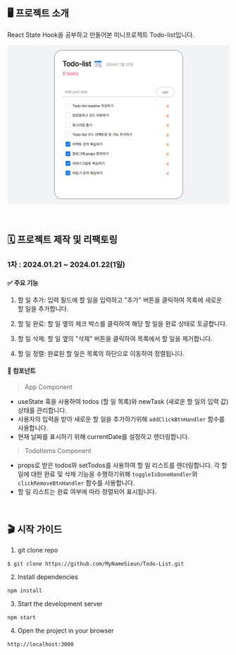 ## 🖥️ 프로젝트 소개

React State Hook을 공부하고 만들어본 미니프로젝트 Todo-list입니다.

![Alt text](public/Todo-list.png)

 <br>

## 🗓️ 프로젝트 제작 및 리팩토링

### 1차 : 2024.01.21 ~ 2024.01.22(1일)

#### ✅ 주요 기능

1. 할 일 추가: 입력 필드에 할 일을 입력하고 "추가" 버튼을 클릭하여 목록에 새로운 할 일을 추가합니다.

2. 할 일 완료: 할 일 옆의 체크 박스를 클릭하여 해당 할 일을 완료 상태로 토글합니다.

3. 할 일 삭제: 할 일 옆의 "삭제" 버튼을 클릭하여 목록에서 할 일을 제거합니다.

4. 할 일 정렬: 완료된 할 일은 목록의 하단으로 이동하여 정렬됩니다.

#### 🧩 컴포넌트

> App Component

- useState 훅을 사용하여 todos (할 일 목록)와 newTask (새로운 할 일의 입력 값) 상태를 관리합니다.
- 사용자의 입력을 받아 새로운 할 일을 추가하기위해 `addClickBtnHandler` 함수를 사용합니다.
- 현재 날짜를 표시하기 위해 currentDate를 설정하고 렌더링합니다.

> TodoItems Component

- props로 받은 todos와 setTodos를 사용하여 할 일 리스트를 렌더링합니다.
  각 할 일에 대한 완료 및 삭제 기능을 수행하기위해 `toggleIsDoneHandler`와 `clickRemoveBtnHandler` 함수를 사용합니다.
- 할 일 리스트는 완료 여부에 따라 정렬되어 표시됩니다.

<br>

## 🎬 시작 가이드

1. git clone repo

```
$ git clone https://github.com/MyNameSieun/Todo-List.git
```

2. Install dependencies

```
npm install
```

3. Start the development server

```
npm start
```

4. Open the project in your browser

```
http://localhost:3000
```
